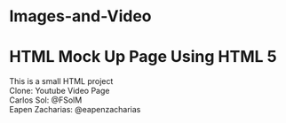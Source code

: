 # Images-and-Video
# HTML Mock Up Page Using HTML 5

This is a small HTML project<br>
Clone: Youtube Video Page<br>
Carlos Sol: @FSolM<br>
Eapen Zacharias: @eapenzacharias
